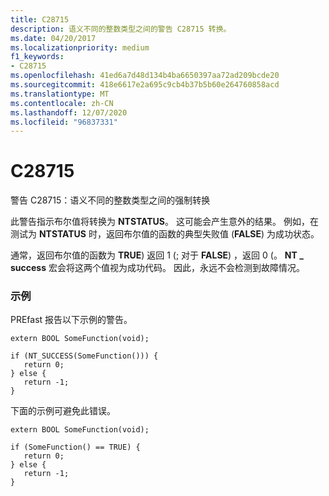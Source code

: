 ```yaml
---
title: C28715
description: 语义不同的整数类型之间的警告 C28715 转换。
ms.date: 04/20/2017
ms.localizationpriority: medium
f1_keywords:
- C28715
ms.openlocfilehash: 41ed6a7d48d134b4ba6650397aa72ad209bcde20
ms.sourcegitcommit: 418e6617e2a695c9cb4b37b5b60e264760858acd
ms.translationtype: MT
ms.contentlocale: zh-CN
ms.lasthandoff: 12/07/2020
ms.locfileid: "96837331"
---
```

# <a name="c28715"></a>C28715


警告 C28715：语义不同的整数类型之间的强制转换

此警告指示布尔值将转换为 **NTSTATUS**。 这可能会产生意外的结果。 例如，在测试为 **NTSTATUS** 时，返回布尔值的函数的典型失败值 (**FALSE**) 为成功状态。

通常，返回布尔值的函数为 **TRUE**) 返回 1 (; 对于 **FALSE**) ，返回 0 (。 **NT \_ success** 宏会将这两个值视为成功代码。 因此，永远不会检测到故障情况。

### <a name="span-idexamplesspanspan-idexamplesspanexamples"></a><span id="examples"></span><span id="EXAMPLES"></span>示例

PREfast 报告以下示例的警告。

```
extern BOOL SomeFunction(void);

if (NT_SUCCESS(SomeFunction())) {
   return 0;
} else {
   return -1;
}
```

下面的示例可避免此错误。

```
extern BOOL SomeFunction(void);

if (SomeFunction() == TRUE) {
   return 0;
} else {
   return -1;
}
```

 

 





